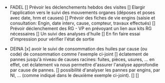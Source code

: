 - FADEL
  [] Prévoir les déclenchements hebdos des visites
  [] Elargir l'application vers le suivi des mouvements organes (déposes et poses avec date, hrm et causes)
  [] Prévoir des fiches de vie engins (saisie et consultation: Engin, date interv, cause, compteur, travaux effectués)
  [] Prévoir déclenchement des RG - VP en prévoyant un lien aux kits RG nécessaires
  [] Un suivi des analyses d'huile
  [] En fin faire essai d'impression pour vérifier l'état de sortie

- DEINA
  [x] avoir le suivi de consommation des huiles par cause (ou code) de consommation comme l'exemple ci-joint
  [] éclatement de pannes jusqu'à niveau de causes racines: fuites, pièces, usures, ... en effet, cet éclatement va nous permettre d'assurer l'analyse approfondie par cause de pannes.
  [] possibilité d'analyser les pannes par engins, par NI, ... (comme indiqué dans le deuxième exemple ci-joint).
  []
  []
